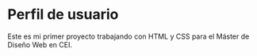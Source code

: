 # Perfil de usuario
 Este es mi primer proyecto trabajando con HTML y CSS para el Máster de Diseño Web en CEI.
